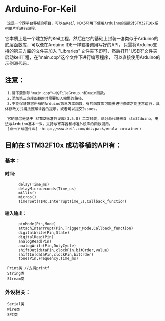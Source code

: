 # Arduino-For-Keil

     这是一个跨平台移植的项目，可以在Keil MDK5环境下使用Arduino的函数对STM32F10x系列单片机进行编程。
它本质上是一个建立好的Keil工程，然后在它的基础上封装一套类似于Arduino的底层函数库，可以像在Arduino IDE一样直接调用写好的API，
只需将Arduino支持的第三方库的文件夹加入 "Libraries" 文件夹下即可，然后打开"USER"文件夹启动keil工程，在"main.cpp"这个文件下进行编写程序，
可以直接使用Arduino的示例源代码。

## 注意： 
     1.请不要删除"main.cpp"中的FileGroup.h和main函数。 
     2.添加第三方库函数的时候要加入完整的路径. 
     3.不能保证兼容所有的Arduino第三方库函数，有的函数库可能要进行修改才能正常运行，具体修改方式请按照编译器的提示，或者可以提交Issues。 
      
     它的底层是基于 STM32标准外设库(3.5.0) 二次封装，部分源代码来自 stm32duino，用法与Arduino基本一致，支持与寄存器和标准外设库的函数混用。
     [点击下载固件库] (http://www.keil.com/dd2/pack/#eula-container)
     
## 目前在 STM32F10x 成功移植的API有： 
### 基本：
#### 时间:
          delay(Time_ms)
          delayMicroseconds(Time_us)
          millis()
          micros()
          TimerSet(TIMx,InterruptTime_us,Callback_function)
#### 输入输出：
          pinMode(Pin,Mode)
          attachInterrrupt(Pin,Trigger_Mode,Callback_function)
          digitalWrite(Pin,State)
          digitalRead(Pin)
          analogRead(Pin)
          analogWrite(Pin,DutyCycle)
          shiftOut(dataPin,clockPin,bitOrder,value)
          shiftIn(dataPin,clockPin,bitOrder)
          tone(Pin,Frequency,Time_ms)
          
     Print类 //支持printf
     String类 
     Stream类 
      
### 外设相关： 
     Serial类 
     Wire类
     SPI类
 
